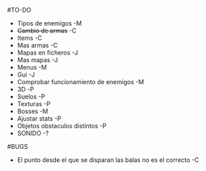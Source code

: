 #TO-DO
* Tipos de enemigos -M
* ~~Cambio de armas~~ -C
* Items -C
* Mas armas -C
* Mapas en ficheros -J
* Mas mapas -J
* Menus -M
* Gui -J
* Comprobar funcionamiento de enemigos -M
* 3D -P
* Suelos -P
* Texturas -P
* Bosses -M
* Ajustar stats -P
* Objetos obstaculos distintos -P
* SONIDO -?

#BUGS
* El punto desde el que se disparan las balas no es el correcto -C
